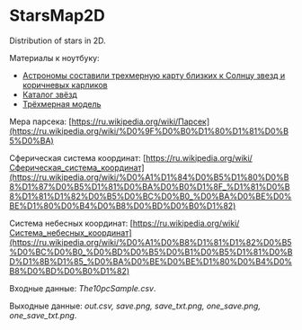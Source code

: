 # StarsMap2D
Distribution of stars in 2D.

Материалы к ноутбуку:

- [Астрономы составили трехмерную карту близких к Солнцу звезд и коричневых карликов](https://nplus1-ru.turbopages.org/nplus1.ru/s/news/2021/05/08/map-of-sun-neighbor)
- [Каталог звёзд](https://gruze.org/10pc/)
- [Трёхмерная модель](https://gruze.org/10pc/resources/)

Мера парсека: [https://ru.wikipedia.org/wiki/Парсек](https://ru.wikipedia.org/wiki/%D0%9F%D0%B0%D1%80%D1%81%D0%B5%D0%BA)  

Сферическая система координат: [https://ru.wikipedia.org/wiki/Сферическая_система_координат](https://ru.wikipedia.org/wiki/%D0%A1%D1%84%D0%B5%D1%80%D0%B8%D1%87%D0%B5%D1%81%D0%BA%D0%B0%D1%8F_%D1%81%D0%B8%D1%81%D1%82%D0%B5%D0%BC%D0%B0_%D0%BA%D0%BE%D0%BE%D1%80%D0%B4%D0%B8%D0%BD%D0%B0%D1%82)  

Система небесных координат: [https://ru.wikipedia.org/wiki/Система_небесных_координат](https://ru.wikipedia.org/wiki/%D0%A1%D0%B8%D1%81%D1%82%D0%B5%D0%BC%D0%B0_%D0%BD%D0%B5%D0%B1%D0%B5%D1%81%D0%BD%D1%8B%D1%85_%D0%BA%D0%BE%D0%BE%D1%80%D0%B4%D0%B8%D0%BD%D0%B0%D1%82)

Входные данные: *The10pcSample.csv*.

Выходные данные: *out.csv, save.png, save_txt.png, one_save.png, one_save_txt.png*.

